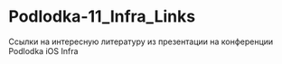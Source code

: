# Podlodka-11_Infra_Links
Ссылки на интересную литературу из презентации на конференции Podlodka iOS Infra
